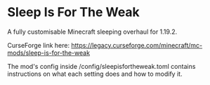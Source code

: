 # Sleep Is For The Weak

A fully customisable Minecraft sleeping overhaul for 1.19.2.

CurseForge link here: https://legacy.curseforge.com/minecraft/mc-mods/sleep-is-for-the-weak

The mod's config inside /config/sleepisfortheweak.toml contains instructions on what each setting does and how to modify it.
